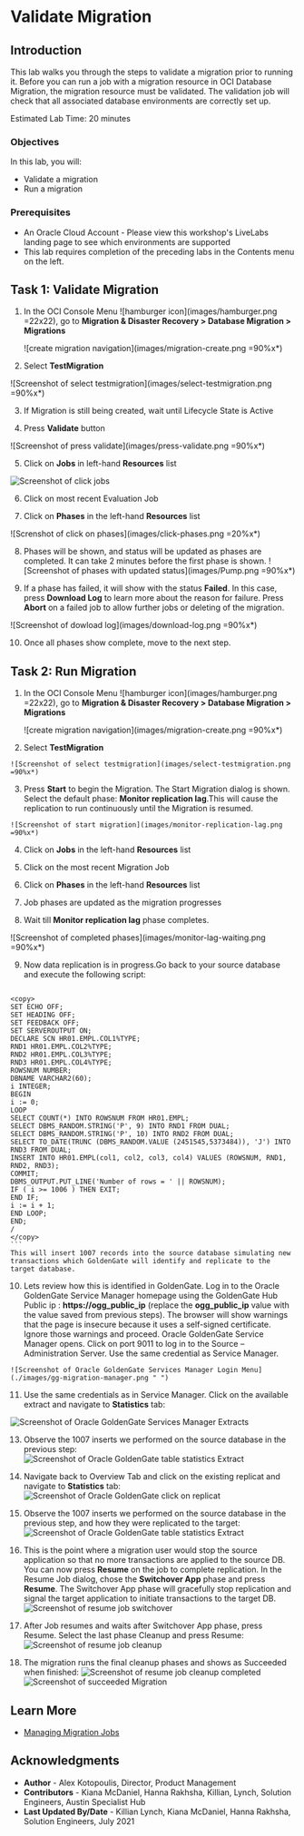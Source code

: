 # Validate Migration

## Introduction

This lab walks you through the steps to validate a migration prior to running it. Before you can run a job with a migration resource in OCI Database Migration, the migration resource must be validated. The validation job will check that all associated database environments are correctly set up.

Estimated Lab Time: 20 minutes

### Objectives

In this lab, you will:
* Validate a migration
* Run a migration

### Prerequisites

* An Oracle Cloud Account - Please view this workshop's LiveLabs landing page to see which environments are supported
* This lab requires completion of the preceding labs in the Contents menu on the left.


## Task 1: Validate Migration

1. In the OCI Console Menu ![hamburger icon](images/hamburger.png =22x22), go to **Migration & Disaster Recovery > Database Migration > Migrations**

    ![create migration navigation](images/migration-create.png =90%x*)

2. Select **TestMigration**

  ![Screenshot of select testmigration](images/select-testmigration.png =90%x*)

3. If Migration is still being created, wait until Lifecycle State is Active

4. Press **Validate** button

  ![Screenshot of press validate](images/press-validate.png =90%x*)

5. Click on **Jobs** in left-hand **Resources** list

  ![Screenshot of click jobs](images/click-jobs.png)

6. Click on most recent Evaluation Job

7. Click on **Phases** in the left-hand **Resources** list

  ![Screnshot of click on phases](images/click-phases.png =20%x*)

8. Phases will be shown, and status will be updated as phases are completed. It can take 2 minutes before the first phase is shown.
    ![Screenshot of phases with updated status](images/Pump.png =90%x*)

9. If a phase has failed, it will show with the status **Failed**. In this case, press **Download Log** to learn more about the reason for failure. Press **Abort** on a failed job to allow further jobs or deleting of the migration.

  ![Screenshot of dowload log](images/download-log.png =90%x*)

10. Once all phases show complete, move to the next step.

## Task 2: Run Migration

 1. In the OCI Console Menu ![hamburger icon](images/hamburger.png =22x22), go to **Migration & Disaster Recovery > Database Migration > Migrations**

    ![create migration navigation](images/migration-create.png =90%x*)

  2. Select **TestMigration**

    ![Screenshot of select testmigration](images/select-testmigration.png =90%x*)

  3. Press **Start** to begin the Migration. The Start Migration dialog is shown. Select the default phase: **Monitor replication lag**.This will cause the replication to run continuously until the Migration is resumed. 

    ![Screenshot of start migration](images/monitor-replication-lag.png =90%x*)

  4. Click on **Jobs** in the left-hand **Resources** list

  5. Click on the most recent Migration Job

  6. Click on **Phases** in the left-hand **Resources** list

  7. Job phases are updated as the migration progresses

  8. Wait till **Monitor replication lag** phase completes.

  ![Screenshot of completed phases](images/monitor-lag-waiting.png =90%x*)

  9. Now data replication is in progress.Go back to your source database and execute the following script:

      ```
    <copy>
    SET ECHO OFF;
    SET HEADING OFF; 
    SET FEEDBACK OFF; 
    SET SERVEROUTPUT ON; 
    DECLARE SCN HR01.EMPL.COL1%TYPE; 
    RND1 HR01.EMPL.COL2%TYPE; 
    RND2 HR01.EMPL.COL3%TYPE; 
    RND3 HR01.EMPL.COL4%TYPE; 
    ROWSNUM NUMBER; 
    DBNAME VARCHAR2(60); 
    i INTEGER;
    BEGIN 
    i := 0; 
    LOOP 
    SELECT COUNT(*) INTO ROWSNUM FROM HR01.EMPL; 
    SELECT DBMS_RANDOM.STRING('P', 9) INTO RND1 FROM DUAL; 
    SELECT DBMS_RANDOM.STRING('P', 10) INTO RND2 FROM DUAL; 
    SELECT TO_DATE(TRUNC (DBMS_RANDOM.VALUE (2451545,5373484)), 'J') INTO RND3 FROM DUAL; 
    INSERT INTO HR01.EMPL(col1, col2, col3, col4) VALUES (ROWSNUM, RND1, RND2, RND3); 
    COMMIT; 
    DBMS_OUTPUT.PUT_LINE('Number of rows = ' || ROWSNUM); 
    IF ( i >= 1006 ) THEN EXIT;
    END IF; 
    i := i + 1;
    END LOOP;
    END; 
    /
    </copy>
    ``` 
    This will insert 1007 records into the source database simulating new transactions which GoldenGate will identify and replicate to the target database.

  10. Lets review how this is identified in GoldenGate. Log in to the Oracle GoldenGate Service Manager homepage using the GoldenGate Hub Public ip : **https://__ogg\_public\_ip__** (replace the __ogg\_public\_ip__ value with the value saved from previous steps). The browser will show warnings that the page is insecure because it uses a self-signed certificate. Ignore those warnings and proceed. Oracle GoldenGate Service Manager opens. Click on port 9011 to log in to the Source – Administration Server. Use the same credential as Service Manager.

    ![Screenshot of Oracle GoldenGate Services Manager Login Menu](./images/gg-migration-manager.png " ")
  
  11. Use the same credentials as in Service Manager. Click on the available extract and navigate to **Statistics** tab:

  ![Screenshot of Oracle GoldenGate Services Manager Extracts](./images/extracts.png " ")

  13. Observe the 1007 inserts we performed on the source database in the previous step:
  ![Screenshot of Oracle GoldenGate table statistics Extract](./images/table-statistics.png " ")

  14. Navigate back to Overview Tab and click on the existing replicat and navigate to **Statistics** tab:
  ![Screenshot of Oracle GoldenGate click on replicat](./images/click-on-target-replicats.png " ")
 15. Observe the 1007 inserts we performed on the source database in the previous step, and how they were replicated to the target:
  ![Screenshot of Oracle GoldenGate table statistics Extract](./images/target-statistics.png " ")
 16. This is the point where a migration user would stop the source application so that no more transactions are applied to the source DB. You can now press **Resume** on the job to complete replication. In the Resume Job dialog, chose the **Switchover App** phase and press **Resume**. The Switchover App phase will gracefully stop replication and signal the target application to initiate transactions to the target DB.
![Screenshot of resume job switchover](./images/resume-job-switchover.png " ")

17. After Job resumes and waits after Switchover App phase, press Resume. Select the last phase Cleanup and press Resume:
![Screenshot of resume job cleanup](./images/resume-job-cleanup.png " ")

18. The migration runs the final cleanup phases and shows as Succeeded when finished:
![Screenshot of resume job cleanup completed](./images/cleanup-completed.png " ")
![Screenshot of succeeded Migration](./images/succeeded.png " ")

## Learn More

* [Managing Migration Jobs](https://docs.oracle.com/en-us/iaas/database-migration/doc/managing-migration-jobs.html)

## Acknowledgments
* **Author** - Alex Kotopoulis, Director, Product Management
* **Contributors** -  Kiana McDaniel, Hanna Rakhsha, Killian, Lynch, Solution Engineers, Austin Specialist Hub
* **Last Updated By/Date** - Killian Lynch, Kiana McDaniel, Hanna Rakhsha, Solution Engineers, July 2021
